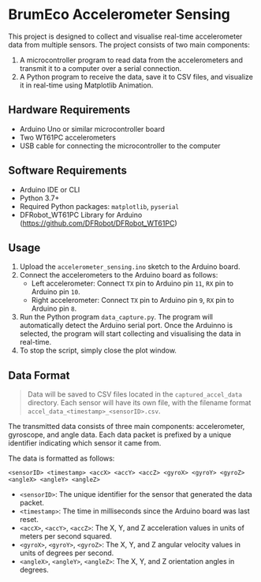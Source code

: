# BrumEco Accelerometer Sensing

This project is designed to collect and visualise real-time accelerometer data from multiple sensors. The project consists of two main components:

1. A microcontroller program to read data from the accelerometers and transmit it to a computer over a serial connection.
2. A Python program to receive the data, save it to CSV files, and visualize it in real-time using Matplotlib Animation.

## Hardware Requirements

- Arduino Uno or similar microcontroller board
- Two WT61PC accelerometers
- USB cable for connecting the microcontroller to the computer

## Software Requirements

- Arduino IDE or CLI
- Python 3.7+
- Required Python packages: `matplotlib`, `pyserial`
- DFRobot_WT61PC Library for Arduino (https://github.com/DFRobot/DFRobot_WT61PC)

## Usage

1. Upload the `accelerometer_sensing.ino` sketch to the Arduino board.
2. Connect the accelerometers to the Arduino board as follows:
   - Left accelerometer: Connect `TX` pin to Arduino pin `11`, `RX` pin to Arduino pin `10`.
   - Right accelerometer: Connect `TX` pin to Arduino pin `9`, `RX` pin to Arduino pin `8`.
3. Run the Python program `data_capture.py`. The program will automatically detect the Arduino serial port. Once the Arduinno is selected, the program will start collecting and visualising the data in real-time.
4. To stop the script, simply close the plot window.

## Data Format

> Data will be saved to CSV files located in the `captured_accel_data` directory. Each sensor will have its own file, with the filename format `accel_data_<timestamp>_<sensorID>.csv`.

The transmitted data consists of three main components: accelerometer, gyroscope, and angle data. Each data packet is prefixed by a unique identifier indicating which sensor it came from.

The data is formatted as follows:

`<sensorID> <timestamp> <accX> <accY> <accZ> <gyroX> <gyroY> <gyroZ> <angleX> <angleY> <angleZ>`

- `<sensorID>`: The unique identifier for the sensor that generated the data packet.
- `<timestamp>`: The time in milliseconds since the Arduino board was last reset.
- `<accX>`, `<accY>`, `<accZ>`: The X, Y, and Z acceleration values in units of meters per second squared.
- `<gyroX>`, `<gyroY>`, `<gyroZ>`: The X, Y, and Z angular velocity values in units of degrees per second.
- `<angleX>`, `<angleY>`, `<angleZ>`: The X, Y, and Z orientation angles in degrees.
